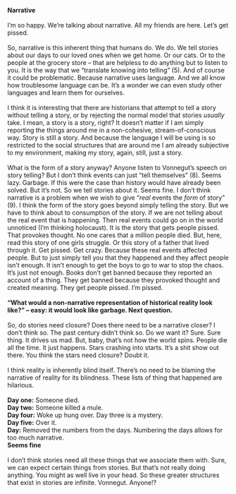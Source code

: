 <b>Narrative</b><br><br>
I’m so happy. We’re talking about narrative. All my friends are here. Let’s get pissed. <br><br>
So, narrative is this inherent thing that humans do. We do. We tell stories about our days to our loved ones when we get home. Or our cats. Or to the people at the grocery store – that are helpless to do anything but to listen to you. It is the way that we “translate knowing into telling” (5). And of course it could be problematic. Because narrative uses language. And we all know how troublesome language can be. It’s a wonder we can even study other languages and learn them for ourselves. <br><br>
I think it is interesting that there are historians that attempt to tell a story without telling a story, or by rejecting the normal model that stories <i>usually</i> take. I mean, a story is a story, right? It doesn’t matter if I am simply reporting the things around me in a non-cohesive, stream-of-conscious way. Story is still a story. And because the language I will be using is so restricted to the social structures that are around me I am already subjective to my environment, making my story, again, still, just a story. <br><br>
What is the form of a story anyway? Anyone listen to Vonnegut’s speech on story telling? But I don’t think events can just “tell themselves” (8). Seems lazy. Garbage. If this were the case than history would have already been solved. But it’s not. So we tell stories about it. Seems fine. I don’t think narrative is a problem when we wish to give “<i>real</i> events the <i>form</i> of story” (9). I think the form of the story goes beyond simply telling the story. But we have to think about to consumption of the story. If we are not telling about the real event that is happening. Then real events could go on in the world unnoticed (I’m thinking holocaust). It is the story that gets people pissed. That provokes thought. No one cares that a million people died. But, here, read this story of one girls struggle. Or this story of a father that lived through it. Get pissed. Get crazy. Because these real events affected people. But to just simply tell you that they happened and they affect people isn’t enough. It isn’t enough to get the boys to go to war to stop the chaos. It’s just not enough. Books don’t get banned because they reported an account of a thing. They get banned because they provoked thought and created meaning. They get people pissed. I’m pissed. <br><br>
<b>“What would a non-narrative representation of historical reality look like?” – easy: it would look like garbage. Next question.</b><br><br>
So, do stories need closure? Does there need to be a narrative closer? I don’t think so. The past century didn’t think so. Do we want it? Sure. Sure thing. It drives us mad. But, baby, that’s not how the world spins. People die all the time. It just happens. Stars crashing into starts. It’s a shit show out there. You think the stars need closure? Doubt it. <br><br>
I think reality is inherently blind itself. There’s no need to be blaming the narrative of reality for its blindness. These lists of thing that happened are hilarious. <br><br>
<b>Day one:</b> Someone died. <br>
<b>Day two:</b> Someone killed a mule.<br>
<b>Day four:</b> Woke up hung over. Day three is a mystery. <br>
<b>Day five:</b> Over it. <br>
<b>Day:</b> Removed the numbers from the days. Numbering the days allows for too much narrative. <br>
<b>Seems fine</b><br><br>
I don’t think stories need all these things that we associate them with. Sure, we can expect certain things from stories. But that’s not really doing anything. You might as well live in your head. So these greater structures that exist in stories are infinite. Vonnegut. Anyone!? <br><br>

